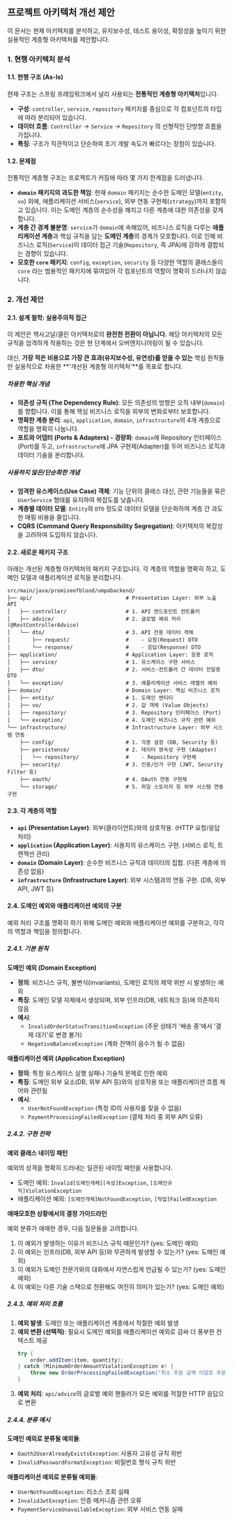 ## 프로젝트 아키텍처 개선 제안

이 문서는 현재 아키텍처를 분석하고, 유지보수성, 테스트 용이성, 확장성을 높이기 위한 실용적인 계층형 아키텍처를 제안합니다.

### 1. 현행 아키텍처 분석

#### 1.1. 현행 구조 (As-Is)

현재 구조는 스프링 프레임워크에서 널리 사용되는 **전통적인 계층형 아키텍처**입니다.

- **구성**: `controller`, `service`, `repository` 패키지를 중심으로 각 컴포넌트의 타입에 따라 분리되어 있습니다.
- **데이터 흐름**: `Controller` -> `Service` -> `Repository` 의 선형적인 단방향 흐름을 가집니다.
- **특징**: 구조가 직관적이고 단순하여 초기 개발 속도가 빠르다는 장점이 있습니다.

#### 1.2. 문제점

전통적인 계층형 구조는 프로젝트가 커짐에 따라 몇 가지 한계점을 드러냅니다.

- **`domain` 패키지의 과도한 책임**: 현재 `domain` 패키지는 순수한 도메인 모델(`entity`, `vo`) 외에, 애플리케이션 서비스(`service`),
  외부 연동 구현체(`strategy`)까지 포함하고 있습니다. 이는 도메인 계층의 순수성을 해치고 다른 계층에 대한 의존성을 갖게 합니다.
- **계층 간 경계 불분명**: `service`가 `domain`에 속해있어, 비즈니스 로직을 다루는 **애플리케이션 계층**과 핵심 규칙을 담는 **도메인 계층**의 경계가
  모호합니다. 이로 인해 비즈니스 로직(`Service`)이 데이터 접근 기술(`Repository`, 즉 JPA)에 강하게 결합되는 경향이 있습니다.
- **모호한 `core` 패키지**: `config`, `exception`, `security` 등 다양한 역할의 클래스들이 `core` 라는 범용적인 패키지에 묶여있어 각
  컴포넌트의 역할이 명확히 드러나지 않습니다.

### 2. 개선 제안

#### 2.1. 설계 철학: 실용주의적 접근

이 제안은 헥사고날/클린 아키텍처로의 **완전한 전환이 아닙니다.** 해당 아키텍처의 모든 규칙을 엄격하게 적용하는 것은 현 단계에서 오버엔지니어링이 될 수 있습니다.

대신, **가장 적은 비용으로 가장 큰 효과(유지보수성, 유연성)를 얻을 수 있는** 핵심 원칙들만 실용적으로 차용한 **'개선된 계층형 아키텍처'**를 목표로 합니다.

##### 차용한 핵심 개념

- **의존성 규칙 (The Dependency Rule)**: 모든 의존성의 방향은 오직 내부(`domain`)를 향합니다. 이를 통해 핵심 비즈니스 로직을 외부의 변화로부터
  보호합니다.
- **명확한 계층 분리**: `api`, `application`, `domain`, `infrastructure`의 4개 계층으로 역할을 명확히 나눕니다.
- **포트와 어댑터 (Ports & Adapters) - 경량화**: `domain`에 Repository 인터페이스(Port)를 두고, `infrastructure`에 JPA
  구현체(Adapter)를 두어 비즈니스 로직과 데이터 기술을 분리합니다.

##### 사용하지 않은/단순화한 개념

- **엄격한 유스케이스(Use Case) 객체**: 기능 단위의 클래스 대신, 관련 기능들을 묶은 `UserService` 형태를 유지하여 복잡도를 낮춥니다.
- **계층별 데이터 모델**: `Entity`와 `DTO` 정도로 데이터 모델을 단순화하여 계층 간 과도한 매핑 비용을 줄입니다.
- **CQRS (Command Query Responsibility Segregation)**: 아키텍처의 복잡성을 고려하여 도입하지 않습니다.

#### 2.2. 새로운 패키지 구조

아래는 개선된 계층형 아키텍처의 패키지 구조입니다. 각 계층의 역할을 명확히 하고, 도메인 모델과 애플리케이션 로직을 분리합니다.

```
src/main/java/promiseofblood/umpabackend/
├── api/                              # Presentation Layer: 외부 노출 API
│   ├── controller/                   # 1. API 엔드포인트 컨트롤러
│   ├── advice/                       # 2. 글로벌 예외 처리 (@RestControllerAdvice)
│   └── dto/                          # 3. API 전용 데이터 객체
│       ├── request/                  #    - 요청(Request) DTO
│       └── response/                 #    - 응답(Response) DTO
├── application/                      # Application Layer: 응용 로직
│   ├── service/                      # 1. 유스케이스 구현 서비스
│   ├── dto/                          # 2. 서비스-컨트롤러 간 데이터 전달용 DTO
│   └── exception/                    # 3. 애플리케이션 서비스 레벨의 예외
├── domain/                           # Domain Layer: 핵심 비즈니스 로직
│   ├── entity/                       # 1. 도메인 엔티티
│   ├── vo/                           # 2. 값 객체 (Value Objects)
│   ├── repository/                   # 3. Repository 인터페이스 (Port)
│   └── exception/                    # 4. 도메인 비즈니스 규칙 관련 예외
└── infrastructure/                   # Infrastructure Layer: 외부 시스템 연동
    ├── config/                       # 1. 각종 설정 (DB, Security 등)
    ├── persistence/                  # 2. 데이터 영속성 구현 (Adapter)
    │   └── repository/               #    - Repository 구현체
    ├── security/                     # 3. 인증/인가 구현 (JWT, Security Filter 등)
    ├── oauth/                        # 4. OAuth 연동 구현체
    └── storage/                      # 5. 파일 스토리지 등 외부 시스템 연동 구현
```

#### 2.3. 각 계층의 역할

- **`api` (Presentation Layer)**: 외부(클라이언트)와의 상호작용. (HTTP 요청/응답 처리)
- **`application` (Application Layer)**: 사용자의 유스케이스 구현. (서비스 로직, 트랜잭션 관리)
- **`domain` (Domain Layer)**: 순수한 비즈니스 규칙과 데이터의 집합. (다른 계층에 의존성 없음)
- **`infrastructure` (Infrastructure Layer)**: 외부 시스템과의 연동 구현. (DB, 외부 API, JWT 등)

#### 2.4. 도메인 예외와 애플리케이션 예외의 구분

예외 처리 구조를 명확히 하기 위해 도메인 예외와 애플리케이션 예외를 구분하고, 각각의 역할과 책임을 정의합니다.

##### 2.4.1. 기본 원칙

**도메인 예외 (Domain Exception)**

- **정의**: 비즈니스 규칙, 불변식(invariants), 도메인 로직의 제약 위반 시 발생하는 예외
- **특징**: 도메인 모델 자체에서 생성되며, 외부 인프라(DB, 네트워크 등)에 의존하지 않음
- **예시**:
    - `InvalidOrderStatusTransitionException` (주문 상태가 '배송 중'에서 '결제 대기'로 변경 불가)
    - `NegativeBalanceException` (계좌 잔액이 음수가 될 수 없음)

**애플리케이션 예외 (Application Exception)**

- **정의**: 특정 유스케이스 실행 실패나 기술적 문제로 인한 예외
- **특징**: 도메인 외부 요소(DB, 외부 API 등)와의 상호작용 또는 애플리케이션 흐름 제어와 관련됨
- **예시**:
    - `UserNotFoundException` (특정 ID의 사용자를 찾을 수 없음)
    - `PaymentProcessingFailedException` (결제 처리 중 외부 API 오류)

##### 2.4.2. 구현 전략

**예외 클래스 네이밍 패턴**

예외의 성격을 명확히 드러내는 일관된 네이밍 패턴을 사용합니다.

- 도메인 예외: `Invalid[도메인개체][속성]Exception`, `[도메인규칙]ViolationException`
- 애플리케이션 예외: `[도메인개체]NotFoundException`, `[작업]FailedException`

**애매모호한 상황에서의 결정 가이드라인**

예외 분류가 애매한 경우, 다음 질문들을 고려합니다.

1. 이 예외가 발생하는 이유가 비즈니스 규칙 때문인가? (yes: 도메인 예외)
2. 이 예외는 인프라(DB, 외부 API 등)와 무관하게 발생할 수 있는가? (yes: 도메인 예외)
3. 이 예외가 도메인 전문가와의 대화에서 자연스럽게 언급될 수 있는가? (yes: 도메인 예외)
4. 이 예외는 다른 기술 스택으로 전환해도 여전히 의미가 있는가? (yes: 도메인 예외)

##### 2.4.3. 예외 처리 흐름

1. **예외 발생**: 도메인 또는 애플리케이션 계층에서 적절한 예외 발생
2. **예외 변환 (선택적)**: 필요시 도메인 예외를 애플리케이션 예외로 감싸 더 풍부한 컨텍스트 제공
   ```java
   try {
       order.addItem(item, quantity);
   } catch (MinimumOrderAmountViolationException e) {
       throw new OrderProcessingFailedException("최소 주문 금액 미달로 주문 처리 실패", e);
   }
   ```
3. **예외 처리**: `api/advice`의 글로벌 예외 핸들러가 모든 예외를 적절한 HTTP 응답으로 변환

##### 2.4.4. 분류 예시

**도메인 예외로 분류될 예외들**:

- `Oauth2UserAlreadyExistsException`: 사용자 고유성 규칙 위반
- `InvalidPasswordFormatException`: 비밀번호 형식 규칙 위반

**애플리케이션 예외로 분류될 예외들**:

- `UserNotFoundException`: 리소스 조회 실패
- `InvalidJwtException`: 인증 메커니즘 관련 오류
- `PaymentServiceUnavailableException`: 외부 서비스 연동 실패
